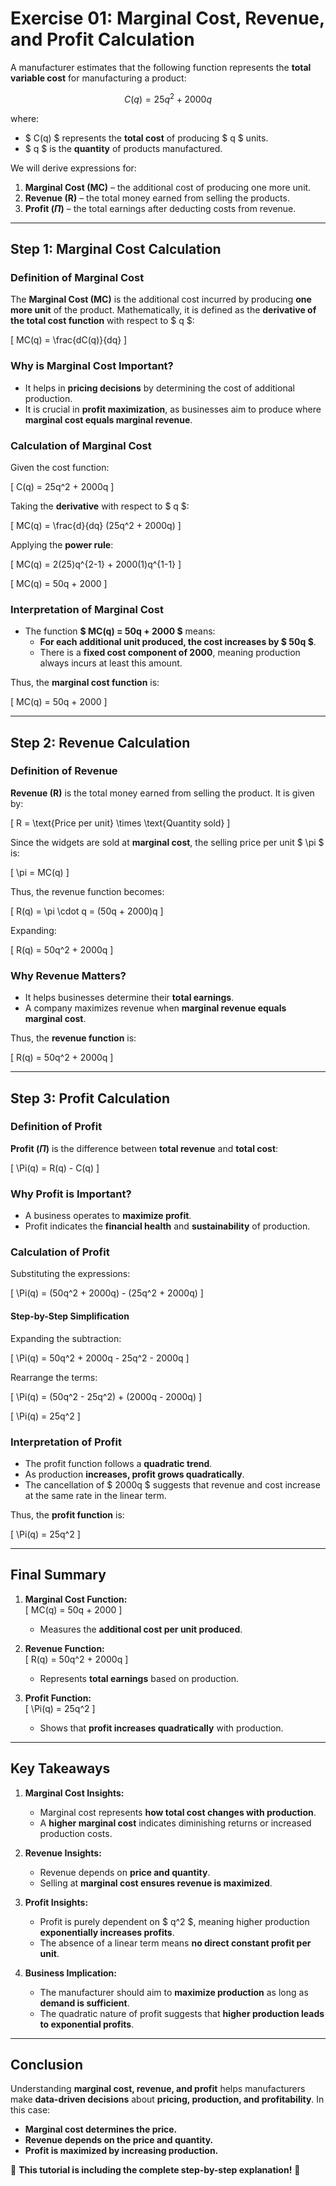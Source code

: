 # **Exercise 01: Marginal Cost, Revenue, and Profit Calculation**

A manufacturer estimates that the following function represents the **total variable cost** for manufacturing a product:

$$
C(q) = 25q^2 + 2000q
$$

where:
- $ C(q) $ represents the **total cost** of producing $ q $ units.
- $ q $ is the **quantity** of products manufactured.

We will derive expressions for:
1. **Marginal Cost (MC)** – the additional cost of producing one more unit.
2. **Revenue (R)** – the total money earned from selling the products.
3. **Profit ($\Pi$)** – the total earnings after deducting costs from revenue.

---

## **Step 1: Marginal Cost Calculation**

### **Definition of Marginal Cost**
The **Marginal Cost (MC)** is the additional cost incurred by producing **one more unit** of the product. Mathematically, it is defined as the **derivative of the total cost function** with respect to $ q $:

\[
MC(q) = \frac{dC(q)}{dq}
\]

### **Why is Marginal Cost Important?**
- It helps in **pricing decisions** by determining the cost of additional production.
- It is crucial in **profit maximization**, as businesses aim to produce where **marginal cost equals marginal revenue**.

### **Calculation of Marginal Cost**
Given the cost function:

\[
C(q) = 25q^2 + 2000q
\]

Taking the **derivative** with respect to $ q $:

\[
MC(q) = \frac{d}{dq} (25q^2 + 2000q)
\]

Applying the **power rule**:

\[
MC(q) = 2(25)q^{2-1} + 2000(1)q^{1-1}
\]

\[
MC(q) = 50q + 2000
\]

### **Interpretation of Marginal Cost**
- The function **$ MC(q) = 50q + 2000 $** means:
  - **For each additional unit produced, the cost increases by $ 50q $**.
  - There is a **fixed cost component of 2000**, meaning production always incurs at least this amount.

Thus, the **marginal cost function** is:

\[
MC(q) = 50q + 2000
\]

---

## **Step 2: Revenue Calculation**

### **Definition of Revenue**
**Revenue (R)** is the total money earned from selling the product. It is given by:

\[
R = \text{Price per unit} \times \text{Quantity sold}
\]

Since the widgets are sold at **marginal cost**, the selling price per unit $ \pi $ is:

\[
\pi = MC(q)
\]

Thus, the revenue function becomes:

\[
R(q) = \pi \cdot q = (50q + 2000)q
\]

Expanding:

\[
R(q) = 50q^2 + 2000q
\]

### **Why Revenue Matters?**
- It helps businesses determine their **total earnings**.
- A company maximizes revenue when **marginal revenue equals marginal cost**.

Thus, the **revenue function** is:

\[
R(q) = 50q^2 + 2000q
\]

---

## **Step 3: Profit Calculation**

### **Definition of Profit**
**Profit ($\Pi$)** is the difference between **total revenue** and **total cost**:

\[
\Pi(q) = R(q) - C(q)
\]

### **Why Profit is Important?**
- A business operates to **maximize profit**.
- Profit indicates the **financial health** and **sustainability** of production.

### **Calculation of Profit**
Substituting the expressions:

\[
\Pi(q) = (50q^2 + 2000q) - (25q^2 + 2000q)
\]

#### **Step-by-Step Simplification**
Expanding the subtraction:

\[
\Pi(q) = 50q^2 + 2000q - 25q^2 - 2000q
\]

Rearrange the terms:

\[
\Pi(q) = (50q^2 - 25q^2) + (2000q - 2000q)
\]

\[
\Pi(q) = 25q^2
\]

### **Interpretation of Profit**
- The profit function follows a **quadratic trend**.
- As production **increases, profit grows quadratically**.
- The cancellation of $ 2000q $ suggests that revenue and cost increase at the same rate in the linear term.

Thus, the **profit function** is:

\[
\Pi(q) = 25q^2
\]

---

## **Final Summary**
1. **Marginal Cost Function:**  
   \[
   MC(q) = 50q + 2000
   \]
   - Measures the **additional cost per unit produced**.

2. **Revenue Function:**  
   \[
   R(q) = 50q^2 + 2000q
   \]
   - Represents **total earnings** based on production.

3. **Profit Function:**  
   \[
   \Pi(q) = 25q^2
   \]
   - Shows that **profit increases quadratically** with production.

---

## **Key Takeaways**
1. **Marginal Cost Insights:**
   - Marginal cost represents **how total cost changes with production**.
   - A **higher marginal cost** indicates diminishing returns or increased production costs.

2. **Revenue Insights:**
   - Revenue depends on **price and quantity**.
   - Selling at **marginal cost ensures revenue is maximized**.

3. **Profit Insights:**
   - Profit is purely dependent on $ q^2 $, meaning higher production **exponentially increases profits**.
   - The absence of a linear term means **no direct constant profit per unit**.

4. **Business Implication:**
   - The manufacturer should aim to **maximize production** as long as **demand is sufficient**.
   - The quadratic nature of profit suggests that **higher production leads to exponential profits**.

---

## **Conclusion**
Understanding **marginal cost, revenue, and profit** helps manufacturers make **data-driven decisions** about **pricing, production, and profitability**. In this case:

- **Marginal cost determines the price.**
- **Revenue depends on the price and quantity.**
- **Profit is maximized by increasing production.**

🚀 **This tutorial is including the complete step-by-step explanation!** 🚀

